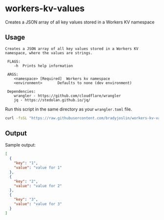 # workers-kv-values
Creates a JSON array of all key values stored in a Workers KV namespace

## Usage

```text
Creates a JSON array of all key values stored in a Workers KV namespace, where the values are strings.

 FLAGS:
 	-h	Prints help information

 ARGS:
 	<namespace> [Required] 	Workers kv namespace
 	<environment>		Defaults to none (dev environment)

 Dependencies:
 	wrangler - https://github.com/cloudflare/wrangler
 	jq - https://stedolan.github.io/jq/
  ```

Run this script in the same directory as your `wrangler.toml` file.

```bash
curl -fsSL "https://raw.githubusercontent.com/bradyjoslin/workers-kv-values/master/get_kvs.sh" | sh -s -- <namespace> <environment>
```

## Output

Sample output:

```json
[
  {
    "key": "1",
    "value": "value for 1"
  },
  {
    "key": "2",
    "value": "value for 2"
  },
  {
    "key": "3",
    "value": "value for 3"
  }
]
